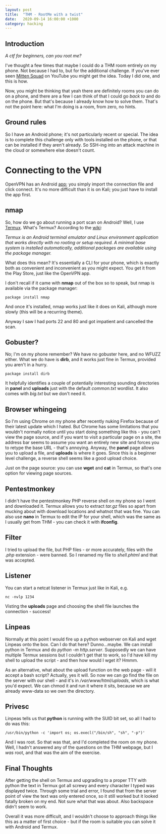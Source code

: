```yaml
---
layout: post
title:  "THM - RootMe with a twist"
date:   2020-09-14 16:00:00 +1000
category: hacking
---
```


## Introduction
*A ctf for beginners, can you root me?*

I've thought a few times that maybe I could do a THM room entirely on my phone. Not because I had to, but for the additional challenge. If you've ever seen [Mitten Squad](https://www.youtube.com/channel/UC7FldPQ7aT7Slikg7tZc30g) on YouTube you might get the idea. Today I did one, and this is how.

Now, you might be thinking that yeah there are definitely rooms you can do on a phone, and there are a few I can think of that I could go *back to* and do on the phone. But that's because I already know how to solve them. That's not the point here: what I'm doing is a room, from zero, no hints. 

## Ground rules
So I have an Android phone; it's not particularly recent or special. The idea is to complete this challenge only with tools installed on the phone, or that can be installed if they aren't already. So SSH-ing into an attack machine in the cloud or somewhere else doesn't count. 

# Connecting to the VPN
OpenVPN has an Android [app](https://play.google.com/store/apps/details?id=net.openvpn.openvpn&hl=en_AU); you simply import the connection file and click connect. It's no more difficult than it is on Kali; you just have to install the app first.

## nmap 
So, how do we go about running a port scan on Android? Well, I use [Termux](https://play.google.com/store/apps/details?id=com.termux&hl=en_AU). What's Termux? According to the [wiki](https://wiki.termux.com/wiki/Main_Page):

*Termux is an Android terminal emulator and Linux environment application that works directly with no rooting or setup required. A minimal base system is installed automatically, additional packages are available using the package manager.*

What does this mean? It's essentially a CLI for your phone, which is exactly both as convenient and inconvenient as you might expect. You get it from the Play Store, just like the OpenVPN app.

I don't recall if it came with **nmap** out of the box so to speak, but nmap is available via the package manager:

``
package install nmap
`` 

And once it's installed, nmap works just like it does on Kali, although more slowly (this will be a recurring theme).

Anyway I saw I had ports 22 and 80 and got impatient and cancelled the scan.

## Gobuster?
No; I'm on my phone remember? We have no gobuster here, and no WFUZZ either. What we do have is **dirb**, and it works just fine in Termux, provided you aren't in a hurry.

``
package install dirb
``

It helpfully identifies a couple of potentially interesting sounding directories in **panel** and **uploads** just with the default *common.txt* wordlist. It also comes with *big.txt* but we don't need it.

## Browser whingeing 
So I'm using Chrome on my phone after recently nuking Firefox because of their latest update which I hated. But Chrome has some limitations that you wouldn't normally notice until you start doing something like this - you can't view the page source, and if you want to visit a particular page on a site, the address bar seems to assume you want an entirely new site and forces you to retype the base URL - that's annoying. Anyway, the **panel** page allows you to upload a file, and **uploads** is where it goes. Since this is a beginner level challenge, a reverse shell seems like a good upload choice.

Just on the page source: you can use **wget** and **cat** in Termux, so that's one option for viewing page sources.

## Pentestmonkey
I didn't have the pentestmonkey PHP reverse shell on my phone so I went and downloaded it. Termux allows you to extract *tar.gz* files so apart from mucking about with download locations and whatnot that was fine. You can also use **nano** in Termux to edit the IP for your shell, which was the same as I usually get from THM - you can check it with **ifconfig**.

## Filter
I tried to upload the file, but PHP files - or more accurately, files with the *.php* extension - were banned. So I renamed my file to *shell.phtml* and that was accepted.

## Listener 
You can start a netcat listener in Termux just like in Kali, e.g.

``
nc -nvlp 1234
``

Visting the **uploads** page and choosing the shell file launches the connection - success!

## Linpeas
Normally at this point I would fire up a python webserver on Kali and wget Linpeas onto the box. Can I do that here? Dunno...maybe. We can install python in Termux and do *python -m http.server*. Supposedly we can have multiple Termux sessions but I couldn't get that to work, so I'd have kill my shell to upload the script - and then how would I wget it? Hmmm.

As an alternative, what about the upload function on the web page - will it accept a bash script? Actually, yes it will. So now we can go find the file on the server with our shell - and it's in */var/www/html/uploads*, which is what you'd expect. We can chmod it and run it where it sits, because we are already www-data so we own the directory.

## Privesc
Linpeas tells us that **python** is running with the SUID bit set, so all I  had to do was this:

``
/usr/bin/python -c 'import os; os.execl("/bin/sh", "sh", "-p")'
``

And I was root. So that was that, and I'd completed the room on my phone. Well, I hadn't answered any of the questions on the THM webpage, but I *was* root, and that was the aim of the exercise.

## Final Thoughts
After getting the shell on Termux and upgrading to a proper TTY with python the text in Termux got all screwy and every character I typed was displayed twice. Through some trial and error, I found that from the server point of view the text was only entered once, so it still worked but it looked fatally broken on my end. Not sure what that was about. Also backspace didn't seem to work. 

Overall it was more difficult, and I wouldn't choose to approach things like this as a matter of first choice - but if the room is suitable you can solve it with Android and Termux. 
